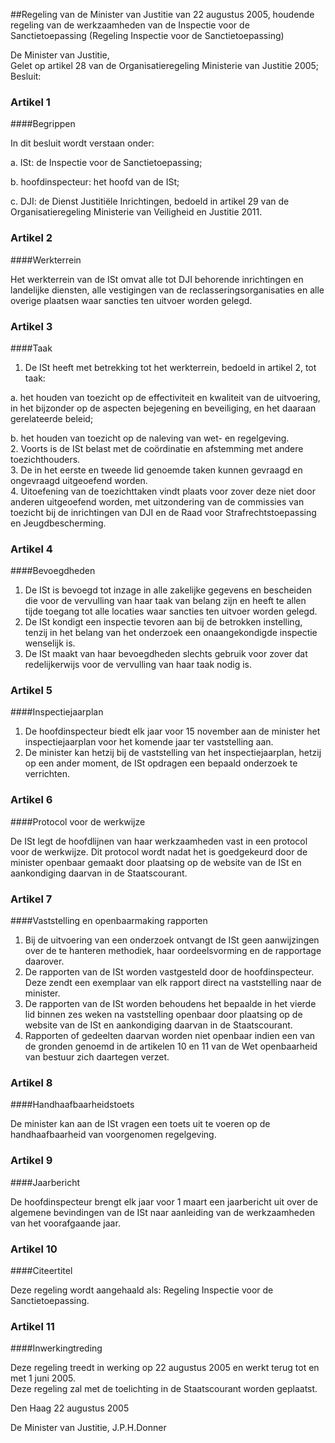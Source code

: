 <meta http-equiv='Content-Type' content='text/html; charset=utf-8' />

##Regeling van de Minister van Justitie van 22 augustus 2005, houdende regeling van de werkzaamheden van de Inspectie voor de Sanctietoepassing (Regeling Inspectie voor de Sanctietoepassing)

De Minister van Justitie,  
Gelet op artikel 28 van de Organisatieregeling Ministerie van Justitie 2005;
Besluit:    

### Artikel  1  

####Begrippen

In dit besluit wordt verstaan onder: 

a. ISt: de Inspectie voor de Sanctietoepassing;  

b. hoofdinspecteur: het hoofd van de ISt;  

c. DJI: de Dienst Justitiële Inrichtingen, bedoeld in artikel 29 van de Organisatieregeling Ministerie van Veiligheid en Justitie 2011.    

### Artikel  2  

####Werkterrein

Het werkterrein van de ISt omvat alle tot DJI behorende inrichtingen en landelijke diensten, alle vestigingen van de reclasseringsorganisaties en alle overige plaatsen waar sancties ten uitvoer worden gelegd.  

### Artikel  3  

####Taak

1.  De ISt heeft met betrekking tot het werkterrein, bedoeld in artikel 2, tot taak: 

a. het houden van toezicht op de effectiviteit en kwaliteit van de uitvoering, in het bijzonder op de aspecten bejegening en beveiliging, en het daaraan gerelateerde beleid;  

b. het houden van toezicht op de naleving van wet- en regelgeving.     
2.  Voorts is de ISt belast met de coördinatie en afstemming met andere toezichthouders.   
3.  De in het eerste en tweede lid genoemde taken kunnen gevraagd en ongevraagd uitgeoefend worden.   
4.  Uitoefening van de toezichttaken vindt plaats voor zover deze niet door anderen uitgeoefend worden, met uitzondering van de commissies van toezicht bij de inrichtingen van DJI en de Raad voor Strafrechtstoepassing en Jeugdbescherming.   

### Artikel  4  

####Bevoegdheden

1.  De ISt is bevoegd tot inzage in alle zakelijke gegevens en bescheiden die voor de vervulling van haar taak van belang zijn en heeft te allen tijde toegang tot alle locaties waar sancties ten uitvoer worden gelegd.   
2.  De ISt kondigt een inspectie tevoren aan bij de betrokken instelling, tenzij in het belang van het onderzoek een onaangekondigde inspectie wenselijk is.   
3.  De ISt maakt van haar bevoegdheden slechts gebruik voor zover dat redelijkerwijs voor de vervulling van haar taak nodig is.   

### Artikel  5  

####Inspectiejaarplan

1.  De hoofdinspecteur biedt elk jaar voor 15 november aan de minister het inspectiejaarplan voor het komende jaar ter vaststelling aan.   
2.  De minister kan hetzij bij de vaststelling van het inspectiejaarplan, hetzij op een ander moment, de ISt opdragen een bepaald onderzoek te verrichten.   

### Artikel  6  

####Protocol voor de werkwijze

De ISt legt de hoofdlijnen van haar werkzaamheden vast in een protocol voor de werkwijze. Dit protocol wordt nadat het is goedgekeurd door de minister openbaar gemaakt door plaatsing op de website van de ISt en aankondiging daarvan in de Staatscourant.  

### Artikel  7  

####Vaststelling en openbaarmaking rapporten

1.  Bij de uitvoering van een onderzoek ontvangt de ISt geen aanwijzingen over de te hanteren methodiek, haar oordeelsvorming en de rapportage daarover.   
2.  De rapporten van de ISt worden vastgesteld door de hoofdinspecteur. Deze zendt een exemplaar van elk rapport direct na vaststelling naar de minister.   
3.  De rapporten van de ISt worden behoudens het bepaalde in het vierde lid binnen zes weken na vaststelling openbaar door plaatsing op de website van de ISt en aankondiging daarvan in de Staatscourant.   
4.  Rapporten of gedeelten daarvan worden niet openbaar indien een van de gronden genoemd in de artikelen 10 en 11 van de Wet openbaarheid van bestuur zich daartegen verzet.   

### Artikel  8  

####Handhaafbaarheidstoets

De minister kan aan de ISt vragen een toets uit te voeren op de handhaafbaarheid van voorgenomen regelgeving.  

### Artikel  9  

####Jaarbericht

De hoofdinspecteur brengt elk jaar voor 1 maart een jaarbericht uit over de algemene bevindingen van de ISt naar aanleiding van de werkzaamheden van het voorafgaande jaar.  

### Artikel  10  

####Citeertitel

Deze regeling wordt aangehaald als: Regeling Inspectie voor de Sanctietoepassing.  

### Artikel  11  

####Inwerkingtreding

Deze regeling treedt in werking op 22 augustus 2005 en werkt terug tot en met 1 juni 2005.  
Deze regeling zal met de toelichting in de Staatscourant worden geplaatst.   

Den Haag 
22 augustus 2005   

De 
Minister van Justitie, 
J.P.H.Donner   
